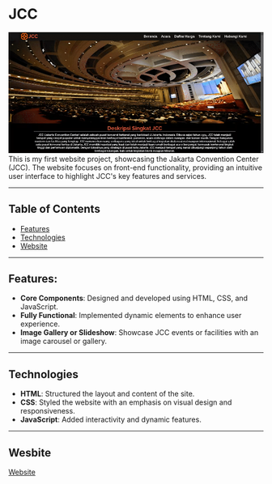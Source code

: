 # JCC
![JCC](JCC.gif)
This is my first website project, showcasing the Jakarta Convention Center (JCC). The website focuses on front-end functionality, providing an intuitive user interface to highlight JCC's key features and services.

---

## Table of Contents

- [Features](#features)
- [Technologies](#Technologies)
- [Website](#Website)

---

## Features:
- **Core Components**: Designed and developed using HTML, CSS, and JavaScript.
- **Fully Functional**: Implemented dynamic elements to enhance user experience.
- **Image Gallery or Slideshow**: Showcase JCC events or facilities with an image carousel or gallery.

---

## Technologies
- **HTML**: Structured the layout and content of the site.
- **CSS**: Styled the website with an emphasis on visual design and responsiveness.
- **JavaScript**: Added interactivity and dynamic features.

---

## Wesbite
[Website](https://kevinsutrisna.github.io/JCC/)

